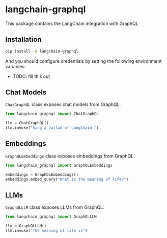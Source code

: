 # langchain-graphql

This package contains the LangChain integration with GraphQL

## Installation

```bash
pip install -U langchain-graphql
```

And you should configure credentials by setting the following environment variables:

* TODO: fill this out

## Chat Models

`ChatGraphQL` class exposes chat models from GraphQL.

```python
from langchain_graphql import ChatGraphQL

llm = ChatGraphQL()
llm.invoke("Sing a ballad of LangChain.")
```

## Embeddings

`GraphQLEmbeddings` class exposes embeddings from GraphQL.

```python
from langchain_graphql import GraphQLEmbeddings

embeddings = GraphQLEmbeddings()
embeddings.embed_query("What is the meaning of life?")
```

## LLMs

`GraphQLLLM` class exposes LLMs from GraphQL.

```python
from langchain_graphql import GraphQLLLM

llm = GraphQLLLM()
llm.invoke("The meaning of life is")
```
